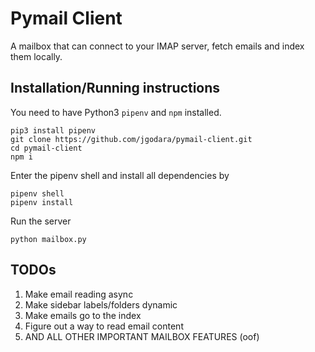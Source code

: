 # Pymail Client

A mailbox that can connect to your IMAP server, fetch emails and index them locally.

## Installation/Running instructions

You need to have Python3 `pipenv` and `npm` installed.

```shell
pip3 install pipenv
git clone https://github.com/jgodara/pymail-client.git
cd pymail-client
npm i
```

Enter the pipenv shell and install all dependencies by

```shell
pipenv shell
pipenv install
```

Run the server

```shell
python mailbox.py
```

## TODOs

1. Make email reading async
1. Make sidebar labels/folders dynamic
1. Make emails go to the index
1. Figure out a way to read email content
1. AND ALL OTHER IMPORTANT MAILBOX FEATURES (oof)
